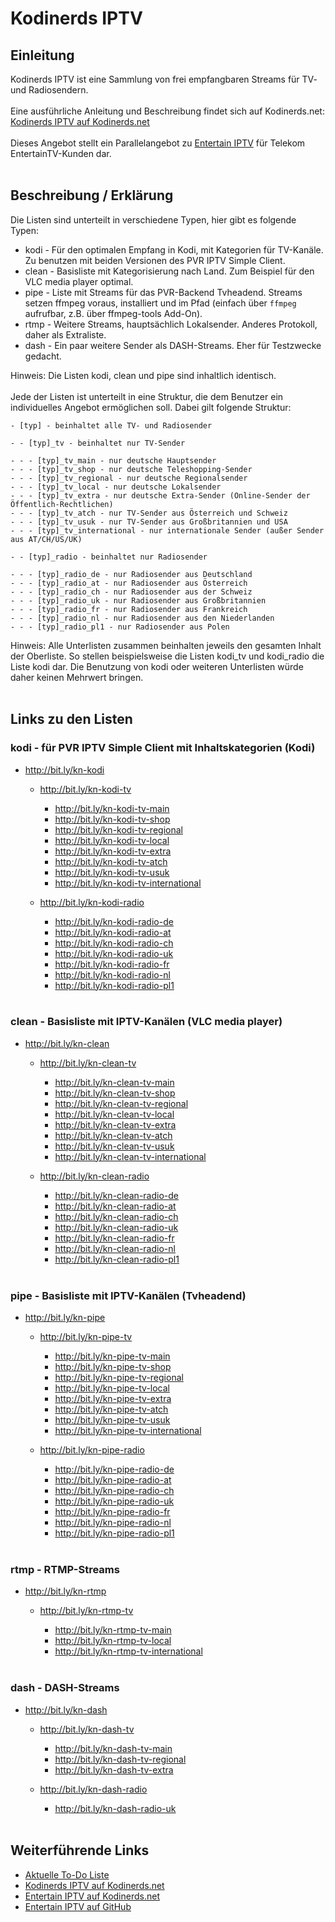 # Kodinerds IPTV
## Einleitung
Kodinerds IPTV ist eine Sammlung von frei empfangbaren Streams für TV- und Radiosendern.
<br><br>
Eine ausführliche Anleitung und Beschreibung findet sich auf Kodinerds.net: [Kodinerds IPTV auf Kodinerds.net](https://www.kodinerds.net/index.php/Thread/56713/)
<br><br>
Dieses Angebot stellt ein Parallelangebot zu [Entertain IPTV](https://github.com/jnk22/entertain-iptv) für Telekom EntertainTV-Kunden dar.
<br><br>
## Beschreibung / Erklärung
Die Listen sind unterteilt in verschiedene Typen, hier gibt es folgende Typen:

* kodi - Für den optimalen Empfang in Kodi, mit Kategorien für TV-Kanäle. Zu benutzen mit beiden Versionen des PVR IPTV Simple Client.
* clean - Basisliste mit Kategorisierung nach Land. Zum Beispiel für den VLC media player optimal.
* pipe - Liste mit Streams für das PVR-Backend Tvheadend. Streams setzen ffmpeg voraus, installiert und im Pfad (einfach über `ffmpeg` aufrufbar, z.B. über ffmpeg-tools Add-On).
* rtmp - Weitere Streams, hauptsächlich Lokalsender. Anderes Protokoll, daher als Extraliste.
* dash - Ein paar weitere Sender als DASH-Streams. Eher für Testzwecke gedacht.

Hinweis: Die Listen kodi, clean und pipe sind inhaltlich identisch.
<br><br>
Jede der Listen ist unterteilt in eine Struktur, die dem Benutzer ein individuelles Angebot ermöglichen soll. Dabei gilt folgende Struktur:
```
- [typ] - beinhaltet alle TV- und Radiosender

- - [typ]_tv - beinhaltet nur TV-Sender

- - - [typ]_tv_main - nur deutsche Hauptsender
- - - [typ]_tv_shop - nur deutsche Teleshopping-Sender
- - - [typ]_tv_regional - nur deutsche Regionalsender
- - - [typ]_tv_local - nur deutsche Lokalsender
- - - [typ]_tv_extra - nur deutsche Extra-Sender (Online-Sender der Öffentlich-Rechtlichen)
- - - [typ]_tv_atch - nur TV-Sender aus Österreich und Schweiz
- - - [typ]_tv_usuk - nur TV-Sender aus Großbritannien und USA
- - - [typ]_tv_international - nur internationale Sender (außer Sender aus AT/CH/US/UK)

- - [typ]_radio - beinhaltet nur Radiosender

- - - [typ]_radio_de - nur Radiosender aus Deutschland
- - - [typ]_radio_at - nur Radiosender aus Österreich
- - - [typ]_radio_ch - nur Radiosender aus der Schweiz
- - - [typ]_radio_uk - nur Radiosender aus Großbritannien
- - - [typ]_radio_fr - nur Radiosender aus Frankreich
- - - [typ]_radio_nl - nur Radiosender aus den Niederlanden
- - - [typ]_radio_pl1 - nur Radiosender aus Polen
```

Hinweis: Alle Unterlisten zusammen beinhalten jeweils den gesamten Inhalt der Oberliste. So stellen beispielsweise die Listen kodi_tv und kodi_radio die Liste kodi dar. Die Benutzung von kodi oder weiteren Unterlisten würde daher keinen Mehrwert bringen.
<br><br>
## Links zu den Listen
### kodi - für PVR IPTV Simple Client mit Inhaltskategorien (Kodi)
* http://bit.ly/kn-kodi

  * http://bit.ly/kn-kodi-tv

    * http://bit.ly/kn-kodi-tv-main
    * http://bit.ly/kn-kodi-tv-shop
    * http://bit.ly/kn-kodi-tv-regional
    * http://bit.ly/kn-kodi-tv-local
    * http://bit.ly/kn-kodi-tv-extra
    * http://bit.ly/kn-kodi-tv-atch
    * http://bit.ly/kn-kodi-tv-usuk
    * http://bit.ly/kn-kodi-tv-international

  * http://bit.ly/kn-kodi-radio

    * http://bit.ly/kn-kodi-radio-de
    * http://bit.ly/kn-kodi-radio-at
    * http://bit.ly/kn-kodi-radio-ch
    * http://bit.ly/kn-kodi-radio-uk
    * http://bit.ly/kn-kodi-radio-fr
    * http://bit.ly/kn-kodi-radio-nl
    * http://bit.ly/kn-kodi-radio-pl1
<br><br>
### clean - Basisliste mit IPTV-Kanälen (VLC media player)
* http://bit.ly/kn-clean

  * http://bit.ly/kn-clean-tv

    * http://bit.ly/kn-clean-tv-main
    * http://bit.ly/kn-clean-tv-shop
    * http://bit.ly/kn-clean-tv-regional
    * http://bit.ly/kn-clean-tv-local
    * http://bit.ly/kn-clean-tv-extra
    * http://bit.ly/kn-clean-tv-atch
    * http://bit.ly/kn-clean-tv-usuk
    * http://bit.ly/kn-clean-tv-international

  * http://bit.ly/kn-clean-radio

    * http://bit.ly/kn-clean-radio-de
    * http://bit.ly/kn-clean-radio-at
    * http://bit.ly/kn-clean-radio-ch
    * http://bit.ly/kn-clean-radio-uk
    * http://bit.ly/kn-clean-radio-fr
    * http://bit.ly/kn-clean-radio-nl
    * http://bit.ly/kn-clean-radio-pl1
<br><br>
### pipe - Basisliste mit IPTV-Kanälen (Tvheadend)
* http://bit.ly/kn-pipe

  * http://bit.ly/kn-pipe-tv

    * http://bit.ly/kn-pipe-tv-main
    * http://bit.ly/kn-pipe-tv-shop
    * http://bit.ly/kn-pipe-tv-regional
    * http://bit.ly/kn-pipe-tv-local
    * http://bit.ly/kn-pipe-tv-extra
    * http://bit.ly/kn-pipe-tv-atch
    * http://bit.ly/kn-pipe-tv-usuk
    * http://bit.ly/kn-pipe-tv-international

  * http://bit.ly/kn-pipe-radio

    * http://bit.ly/kn-pipe-radio-de
    * http://bit.ly/kn-pipe-radio-at
    * http://bit.ly/kn-pipe-radio-ch
    * http://bit.ly/kn-pipe-radio-uk
    * http://bit.ly/kn-pipe-radio-fr
    * http://bit.ly/kn-pipe-radio-nl
    * http://bit.ly/kn-pipe-radio-pl1
<br><br>
### rtmp - RTMP-Streams
* http://bit.ly/kn-rtmp

  * http://bit.ly/kn-rtmp-tv

    * http://bit.ly/kn-rtmp-tv-main
    * http://bit.ly/kn-rtmp-tv-local
    * http://bit.ly/kn-rtmp-tv-international
<br><br>
### dash - DASH-Streams
* http://bit.ly/kn-dash

  * http://bit.ly/kn-dash-tv

    * http://bit.ly/kn-dash-tv-main
    * http://bit.ly/kn-dash-tv-regional
    * http://bit.ly/kn-dash-tv-extra

  * http://bit.ly/kn-dash-radio

    * http://bit.ly/kn-dash-radio-uk
<br><br>
## Weiterführende Links
* [Aktuelle To-Do Liste](https://github.com/jnk22/kodinerds-iptv/issues)
* [Kodinerds IPTV auf Kodinerds.net](https://www.kodinerds.net/index.php/Thread/56713/)
* [Entertain IPTV auf Kodinerds.net](https://www.kodinerds.net/index.php/Thread/58228/)
* [Entertain IPTV auf GitHub](https://github.com/jnk22/entertain-iptv)
